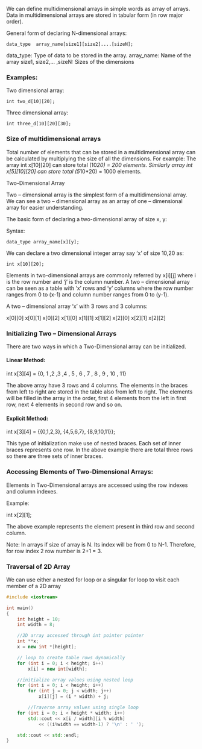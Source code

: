 We can define multidimensional arrays in simple words as array of arrays. Data in multidimensional arrays are stored in tabular form (in row major order).

General form of declaring N-dimensional arrays:

	data_type  array_name[size1][size2]....[sizeN];

data_type:								Type of data to be stored in the array.
array_name: 							Name of the array
size1, size2,... ,sizeN:	Sizes of the dimensions


### Examples:

Two dimensional array:

	int two_d[10][20];

Three dimensional array:

	int three_d[10][20][30];


### Size of multidimensional arrays

Total number of elements that can be stored in a multidimensional array can be calculated by multiplying the size of all the dimensions.
For example:
The array int x[10][20] can store total (10*20) = 200 elements.
Similarly array int x[5][10][20] can store total (5*10*20) = 1000 elements.



Two-Dimensional Array

Two – dimensional array is the simplest form of a multidimensional array. We can see a two – dimensional array as an array of one – dimensional array for easier understanding.

The basic form of declaring a two-dimensional array of size x, y:

Syntax:

	data_type array_name[x][y];

We can declare a two dimensional integer array say ‘x’ of size 10,20 as:

	int x[10][20];

Elements in two-dimensional arrays are commonly referred by x[i][j] where i is the row number and ‘j’ is the column number.
A two – dimensional array can be seen as a table with ‘x’ rows and ‘y’ columns where the row number ranges from 0 to (x-1) and column number ranges from 0 to (y-1).

 A two – dimensional array ‘x’ with 3 rows and 3 columns:

x[0][0] x[0][1] x[0][2]
x[1][0] x[1][1] x[1][2]
x[2][0] x[2][1] x[2][2]


### Initializing Two – Dimensional Arrays

There are two ways in which a Two-Dimensional array can be initialized.

#### Linear Method:

int x[3][4] = {0, 1 ,2 ,3 ,4 , 5 , 6 , 7 , 8 , 9 , 10 , 11}

The above array have 3 rows and 4 columns. The elements in the braces from left to right are stored in the table also from left to right. The elements will be filled in the array in the order, first 4 elements from the left in first row, next 4 elements in second row and so on.

#### Explicit Method:

int x[3][4] = {{0,1,2,3}, {4,5,6,7}, {8,9,10,11}};

This type of initialization make use of nested braces. Each set of inner braces represents one row. In the above example there are total three rows so there are three sets of inner braces.



### Accessing Elements of Two-Dimensional Arrays:

Elements in Two-Dimensional arrays are accessed using the row indexes and column indexes.

Example:

int x[2][1];

The above example represents the element present in third row and second column.

Note: In arrays if size of array is N. Its index will be from 0 to N-1. Therefore, for row index 2 row number is 2+1 = 3.



### Traversal of 2D Array

We can use either a nested for loop or a singular for loop to visit each member of a 2D array

```cpp
#include <iostream>

int main()
{
    int height = 10;
    int width = 8;

    //2D array accessed through int pointer pointer
    int **x;
    x = new int *[height];

    // loop to create table rows dynamically
    for (int i = 0; i < height; i++)
        x[i] = new int[width];

    //initialize array values using nested loop
    for (int i = 0; i < height; i++)
        for (int j = 0; j < width; j++)
            x[i][j] = (i * width) + j;

		//Traverse array values using single loop
    for (int i = 0; i < height * width; i++)
        std::cout << x[i / width][i % width]
            << ((i%width == width-1) ? '\n' : ' ');

    std::cout << std::endl;
}
```
